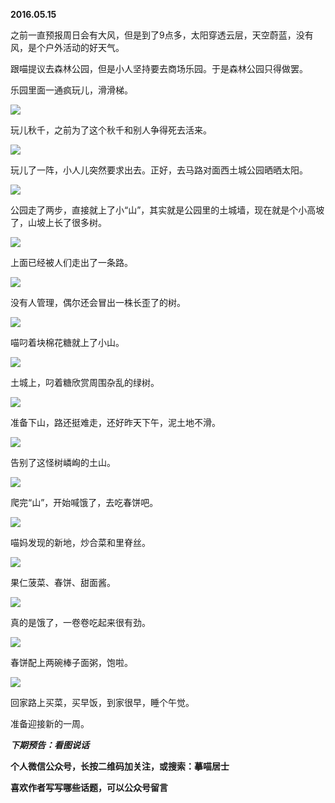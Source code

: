 
          
            
**2016.05.15**

之前一直预报周日会有大风，但是到了9点多，太阳穿透云层，天空蔚蓝，没有风，是个户外活动的好天气。

跟喵提议去森林公园，但是小人坚持要去商场乐园。于是森林公园只得做罢。

乐园里面一通疯玩儿，滑滑梯。



![](img/51001-c9e56c0e2db120c1.jpg)




玩儿秋千，之前为了这个秋千和别人争得死去活来。




![](img/51001-997a952725e6caf4.jpg)




玩儿了一阵，小人儿突然要求出去。正好，去马路对面西土城公园晒晒太阳。



![](img/51001-af03badedc31e7e8.jpg)




公园走了两步，直接就上了小“山”，其实就是公园里的土城墙，现在就是个小高坡了，山坡上长了很多树。



![](img/51001-e6b07a5d378d26a4.jpg)




上面已经被人们走出了一条路。




![](img/51001-ac04ba0e0fddf4f1.jpg)




没有人管理，偶尔还会冒出一株长歪了的树。




![](img/51001-846346fbafb6bed0.jpg)




喵叼着块棉花糖就上了小山。




![](img/51001-70ea86959159e97f.jpg)




土城上，叼着糖欣赏周围杂乱的绿树。




![](img/51001-cedfcd312439ad8d.jpg)




准备下山，路还挺难走，还好昨天下午，泥土地不滑。




![](img/51001-aed3fe2c832283f7.jpg)




告别了这怪树嶙峋的土山。




![](img/51001-335a00c07eb6491a.jpg)




爬完“山”，开始喊饿了，去吃春饼吧。




![](img/51001-b71e9d23a7a49b16.jpg)




喵妈发现的新地，炒合菜和里脊丝。




![](img/51001-c74bbf79cab5ba61.jpg)




果仁菠菜、春饼、甜面酱。




![](img/51001-64604a6d7136d99f.jpg)




真的是饿了，一卷卷吃起来很有劲。




![](img/51001-b953ff49ec6fbd24.jpg)




春饼配上两碗棒子面粥，饱啦。




![](img/51001-739596e49ebd468d.jpg)




回家路上买菜，买早饭，到家很早，睡个午觉。

准备迎接新的一周。


***下期预告：看图说话***


**个人微信公众号，长按二维码加关注，或搜索：摹喵居士**

**喜欢作者写写哪些话题，可以公众号留言**




          
        